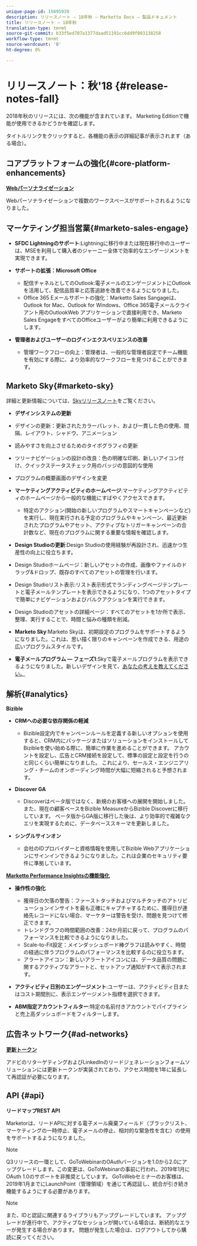 ```yaml
---
unique-page-id: 15695939
description: リリースノート — 18年秋 — Marketto Docs — 製品ドキュメント
title: リリースノート — 18年秋
translation-type: tm+mt
source-git-commit: b33f5ed707a1377daad51191cc6dd9f093138258
workflow-type: tm+mt
source-wordcount: '0'
ht-degree: 0%

---
```



# リリースノート：秋&#39;18 {#release-notes-fall}

2018年秋のリリースには、次の機能が含まれています。 Marketing Editionで機能が使用できるかどうかを確認します。

タイトルリンクをクリックすると、各機能の表示の詳細記事が表示されます（ある場合）。

## コアプラットフォームの強化{#core-platform-enhancements}

**[Webパーソナライゼーション](/help/marketo/product-docs/web-personalization/getting-started/workspaces-in-web-personalization.md)**

Webパーソナライゼーションで複数のワークスペースがサポートされるようになりました。

## マーケティング担当営業{#marketo-sales-engage}

* **SFDC Lightningのサポート**:Lightningに移行中または現在移行中のユーザーは、MSEを利用して購入者のジャーニー全体で効率的なエンゲージメントを実現できます。

* **サポートの拡張：Microsoft Office**

   * 配信チャネルとしてのOutlook:電子メールのエンゲージメントにOutlookを活用して、配信品質率と応答追跡を改善できるようになりました。
   * Office 365 Eメールサポートの強化：Marketto Sales Sangageは、Outlook for Mac、Outlook for Windows、Office 365電子メールクライアント用のOutlookWeb アプリケーションで直接利用でき、Marketo Sales EngageをすべてのOfficeユーザーがより簡単に利用できるようにします。

* **管理者およびユーザーのログインエクスペリエンスの改善**

   * 管理ワークフローの向上：管理者は、一般的な管理者設定でチーム機能を有効にする際に、より効率的なワークフローを見つけることができます。

## Marketo Sky{#marketo-sky}

詳細と更新情報については、[Skyリリースノート](https://help.marketo.com)をご覧ください。

* **デザインシステムの更新**

* デザインの更新：更新されたカラーパレット、および一貫した色の使用、間隔、レイアウト、シャドウ、アニメーション
* 読みやすさを向上させるためのタイポグラフィの更新
* ツリーナビゲーションの設計の改良：色の明確な印刷、新しいアイコン付け、クイックステータスチェック用のバッジの意図的な使用
* プログラムの概要画面のデザインを変更

* **マーケティングアクティビティのホームページ**:マーケティングアクティビティのホームページから一般的な機能にすばやくアクセスできます。

   * 特定のアクション(開始の新しいプログラムやスマートキャンペーンなど)を実行し、現在実行される予定のプログラムやキャンペーン、最近更新されたプログラムやアセット、アクティブなトリガーキャンペーンの合計数など、現在のプログラムに関する重要な情報を確認します。

* **Design Studioの更新**:Design Studioの使用経験が再設計され、迅速かつ生産性の向上に役立ちます。
* Design Studioホームページ：新しいアセットの作成、画像やファイルのドラッグ&amp;ドロップ、既存のすべてのアセットの管理を行います。
* Design Studioリスト表示:リスト表示形式でランディングページテンプレートと電子メールテンプレートを表示できるようになり、1つのアセットタイプで簡単にナビゲーションおよびバルクアクションを実行できます。
* Design Studioのアセットの詳細ページ：すべてのアセットを1か所で表示、整理、実行することで、時間と悩みの種類を削減。
* **Marketo Sky**:Marketo Skyは、初期設定のプログラムをサポートするようになりました。これは、思い描く限りのキャンペーンを作成できる、用途の広いプログラムスタイルです。
* **電子メールプログラム — フェーズ1**:Skyで電子メールプログラムを表示できるようになりました。新しいデザインを見て、[あなたの考えを教えてください。](https://go.marketo.com/NextGenUX---USA---Apr-2018-fcp_Landing-Page-Feedback.html)

## 解析{#analytics}

**Bizible**

* **CRMへの必要な依存関係の軽減**

   * Bizible設定内でキャンペーンルールを定義する新しいオプションを使用すると、CRM内にパッケージまたはソリューションをインストールしてBizibleを使い始める際に、簡単に作業を進めることができます。 アカウントを設定し、広告とCRM接続を設定して、標準の設定と設定を行うのと同じくらい簡単になりました。 これにより、セールス・エンジニアリング・チームのオンボーディング時間が大幅に短縮されると予想されます。

* **Discover GA**

   * Discoverはベータ版ではなく、新規のお客様への展開を開始しました。 また、現在の顧客ベースをBizible MeasureからBizible Discoverに移行しています。 ベータ版からGA版に移行した後は、より効率的で複雑なクエリを実現するために、データベーススキーマを更新しました。

* **シングルサインオン**

   * 会社のIDプロバイダーと資格情報を使用してBizible Webアプリケーションにサインインできるようになりました。これは企業のセキュリティ要件に準拠しています。

**[Marketto Performance Insightsの機能強化](/help/marketo/product-docs/reporting/performance-insights/performance-insights-overview.md)**

* **操作性の強化**

   * 獲得日の欠落の警告：ファーストタッチおよびマルチタッチのアトリビューションインサイトを最も正確にキャプチャするために、獲得日が連絡先レコードにない場合、マーケターは警告を受け、問題を見つけて修正できます。
   * トレンドグラフの時間範囲の改善：24か月前に戻って、プログラムのパフォーマンスを比較できるようになりました。
   * Scale-to-Fit設定：メインダッシュボード棒グラフは読みやすく、時間の経過に伴うプログラムのパフォーマンスを比較するのに役立ちます。
   * アラートアイコン：新しいアラートアイコンには、データ品質の問題に関するアクティブなアラートと、セットアップ通知がすべて表示されます。

* **アクティビティ日別のエンゲージメント**:ユーザーは、アクティビティ日またはコスト期間別に、表示エンゲージメント指標を選択できます。
* **ABM指定アカウントフィルター**:特定の名前付きアカウントでパイプラインと売上高ダッシュボードをフィルターします。

## 広告ネットワーク{#ad-networks}

**[更新トークン](/help/marketo/product-docs/demand-generation/social/social-functions/set-up-linkedin-lead-gen-forms.md)**

アドビのリターゲティングおよびLinkedInのリードジェネレーションフォームソリューションには更新トークンが実装されており、アクセス時間を1年に延長して再認証が必要になります。

## API {#api}

**リードマップREST API**

Marketorは、リードAPIに対する電子メール廃棄フィールド（ブラックリスト、マーケティングの一時停止、電子メールの停止、相対的な緊急性を含む）の使用をサポートするようになりました。

>[!NOTE]
>
>Q3リリースの一環として、GoToWebinarのOAuthバージョンを1.0から2.0にアップグレードします。この変更は、GoToWebinarの事前に行われ、2019年1月にOAuth 1.0のサポートを非推奨としています。 GoToWebセミナーのお客様は、2019年1月までにLaunchPoint（管理領域）を通じて再認証し、統合が引き続き機能するようにする必要があります。

>[!NOTE]
>
>また、IDと認証に関連するライブラリもアップグレードしています。 アップグレードが進行中で、アクティブなセッションが開いている場合は、断続的なエラーが発生する場合があります。 問題が発生した場合は、ログアウトしてから購読に戻ってください。
